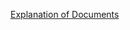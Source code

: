 [Explanation of Documents](https://github.com/culturepack/documents/blob/hiring/culture/documents.csv)